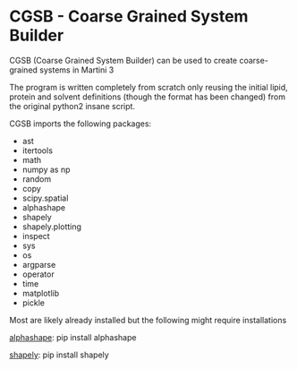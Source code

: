 # CGSB - Coarse Grained System Builder
CGSB (Coarse Grained System Builder) can be used to create coarse-grained systems in Martini 3

The program is written completely from scratch only reusing the initial lipid, protein and solvent definitions (though the format has been changed) from the original python2 insane script.

CGSB imports the following packages:
- ast
- itertools
- math
- numpy as np
- random
- copy
- scipy.spatial
- alphashape
- shapely
- shapely.plotting
- inspect
- sys
- os
- argparse
- operator
- time
- matplotlib
- pickle

Most are likely already installed but the following might require installations

[alphashape](https://pypi.org/project/alphashape/ ): pip install alphashape

[shapely](https://pypi.org/project/shapely/): pip install shapely


